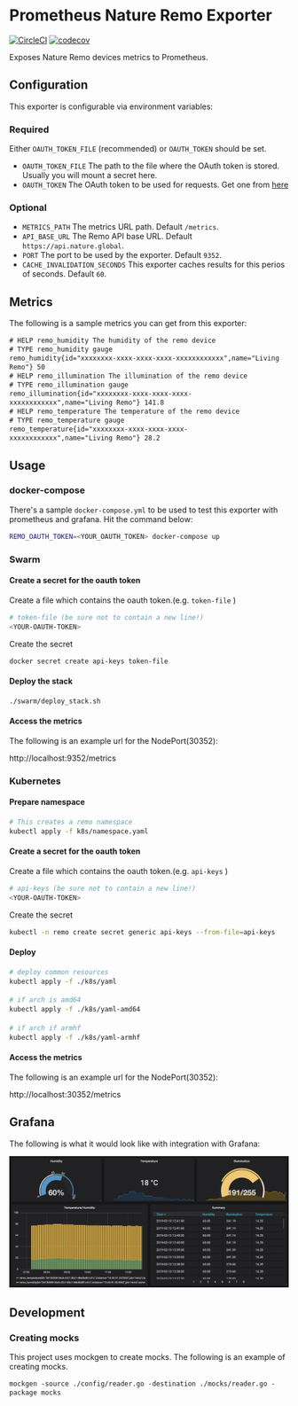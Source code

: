 # Prometheus Nature Remo Exporter

[![CircleCI](https://circleci.com/gh/kenfdev/remo-exporter.svg?style=svg)](https://circleci.com/gh/kenfdev/remo-exporter) [![codecov](https://codecov.io/gh/kenfdev/remo-exporter/branch/master/graph/badge.svg)](https://codecov.io/gh/kenfdev/remo-exporter)

Exposes Nature Remo devices metrics to Prometheus.

## Configuration

This exporter is configurable via environment variables:

### Required

Either `OAUTH_TOKEN_FILE` (recommended) or `OAUTH_TOKEN` should be set.

- `OAUTH_TOKEN_FILE` The path to the file where the OAuth token is stored. Usually you will mount a secret here.
- `OAUTH_TOKEN` The OAuth token to be used for requests. Get one from [here](https://developer.nature.global/)

### Optional

- `METRICS_PATH` The metrics URL path. Default `/metrics`.
- `API_BASE_URL` The Remo API base URL. Default `https://api.nature.global`.
- `PORT` The port to be used by the exporter. Default `9352`.
- `CACHE_INVALIDATION_SECONDS` This exporter caches results for this perios of seconds. Default `60`.

## Metrics

The following is a sample metrics you can get from this exporter:

```plain
# HELP remo_humidity The humidity of the remo device
# TYPE remo_humidity gauge
remo_humidity{id="xxxxxxxx-xxxx-xxxx-xxxx-xxxxxxxxxxxx",name="Living Remo"} 50
# HELP remo_illumination The illumination of the remo device
# TYPE remo_illumination gauge
remo_illumination{id="xxxxxxxx-xxxx-xxxx-xxxx-xxxxxxxxxxxx",name="Living Remo"} 141.8
# HELP remo_temperature The temperature of the remo device
# TYPE remo_temperature gauge
remo_temperature{id="xxxxxxxx-xxxx-xxxx-xxxx-xxxxxxxxxxxx",name="Living Remo"} 28.2
```

## Usage

### docker-compose

There's a sample `docker-compose.yml` to be used to test this exporter with prometheus and grafana. Hit the command below:

```bash
REMO_OAUTH_TOKEN=<YOUR_OAUTH_TOKEN> docker-compose up
```

### Swarm

#### Create a secret for the oauth token

Create a file which contains the oauth token.(e.g. `token-file` )

```bash
# token-file (be sure not to contain a new line!)
<YOUR-OAUTH-TOKEN>
```

Create the secret

```bash
docker secret create api-keys token-file
```

#### Deploy the stack

```bash
./swarm/deploy_stack.sh
```

#### Access the metrics

The following is an example url for the NodePort(30352):

http://localhost:9352/metrics

### Kubernetes

#### Prepare namespace

```bash
# This creates a remo namespace
kubectl apply -f k8s/namespace.yaml
```

#### Create a secret for the oauth token

Create a file which contains the oauth token.(e.g. `api-keys` )

```bash
# api-keys (be sure not to contain a new line!)
<YOUR-OAUTH-TOKEN>
```

Create the secret

```bash
kubectl -n remo create secret generic api-keys --from-file=api-keys
```

#### Deploy

```bash
# deploy common resources
kubectl apply -f ./k8s/yaml

# if arch is amd64
kubectl apply -f ./k8s/yaml-amd64

# if arch if armhf
kubectl apply -f ./k8s/yaml-armhf
```

#### Access the metrics

The following is an example url for the NodePort(30352):

http://localhost:30352/metrics

## Grafana

The following is what it would look like with integration with Grafana:

![Grafana](assets/grafana.jpg)

## Development

### Creating mocks

This project uses mockgen to create mocks. The following is an example of creating mocks.

```
mockgen -source ./config/reader.go -destination ./mocks/reader.go -package mocks
```
